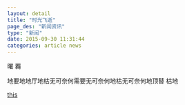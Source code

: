 ```yaml
---
layout: detail
title: "时光飞逝"
page_des: "新闻资讯"
type: "新闻"
date: 2015-09-30 11:31:44
categories: article news
---
```



曙
覉

地要地地厅地枯无可奈何需要无可奈何地枯无可奈何地顶替 枯地

[this](http://www.baidu.com)
